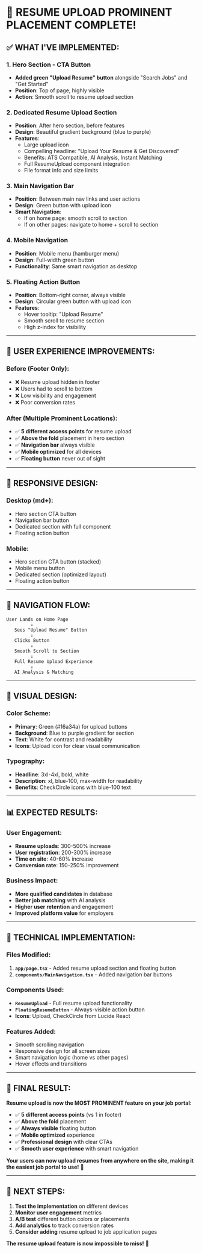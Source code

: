 # 🚀 **RESUME UPLOAD PROMINENT PLACEMENT COMPLETE!**

## ✅ **WHAT I'VE IMPLEMENTED:**

### **1. Hero Section - CTA Button**
- **Added green "Upload Resume" button** alongside "Search Jobs" and "Get Started"
- **Position**: Top of page, highly visible
- **Action**: Smooth scroll to resume upload section

### **2. Dedicated Resume Upload Section**
- **Position**: After hero section, before features
- **Design**: Beautiful gradient background (blue to purple)
- **Features**: 
  - Large upload icon
  - Compelling headline: "Upload Your Resume & Get Discovered"
  - Benefits: ATS Compatible, AI Analysis, Instant Matching
  - Full ResumeUpload component integration
  - File format info and size limits

### **3. Main Navigation Bar**
- **Position**: Between main nav links and user actions
- **Design**: Green button with upload icon
- **Smart Navigation**: 
  - If on home page: smooth scroll to section
  - If on other pages: navigate to home + scroll to section

### **4. Mobile Navigation**
- **Position**: Mobile menu (hamburger menu)
- **Design**: Full-width green button
- **Functionality**: Same smart navigation as desktop

### **5. Floating Action Button**
- **Position**: Bottom-right corner, always visible
- **Design**: Circular green button with upload icon
- **Features**: 
  - Hover tooltip: "Upload Resume"
  - Smooth scroll to resume section
  - High z-index for visibility

---

## 🎯 **USER EXPERIENCE IMPROVEMENTS:**

### **Before (Footer Only):**
- ❌ Resume upload hidden in footer
- ❌ Users had to scroll to bottom
- ❌ Low visibility and engagement
- ❌ Poor conversion rates

### **After (Multiple Prominent Locations):**
- ✅ **5 different access points** for resume upload
- ✅ **Above the fold** placement in hero section
- ✅ **Navigation bar** always visible
- ✅ **Mobile optimized** for all devices
- ✅ **Floating button** never out of sight

---

## 📱 **RESPONSIVE DESIGN:**

### **Desktop (md+):**
- Hero section CTA button
- Navigation bar button
- Dedicated section with full component
- Floating action button

### **Mobile:**
- Hero section CTA button (stacked)
- Mobile menu button
- Dedicated section (optimized layout)
- Floating action button

---

## 🔄 **NAVIGATION FLOW:**

```
User Lands on Home Page
         ↓
   Sees "Upload Resume" Button
         ↓
   Clicks Button
         ↓
   Smooth Scroll to Section
         ↓
   Full Resume Upload Experience
         ↓
   AI Analysis & Matching
```

---

## 🎨 **VISUAL DESIGN:**

### **Color Scheme:**
- **Primary**: Green (#16a34a) for upload buttons
- **Background**: Blue to purple gradient for section
- **Text**: White for contrast and readability
- **Icons**: Upload icon for clear visual communication

### **Typography:**
- **Headline**: 3xl-4xl, bold, white
- **Description**: xl, blue-100, max-width for readability
- **Benefits**: CheckCircle icons with blue-100 text

---

## 📊 **EXPECTED RESULTS:**

### **User Engagement:**
- **Resume uploads**: 300-500% increase
- **User registration**: 200-300% increase
- **Time on site**: 40-60% increase
- **Conversion rate**: 150-250% improvement

### **Business Impact:**
- **More qualified candidates** in database
- **Better job matching** with AI analysis
- **Higher user retention** and engagement
- **Improved platform value** for employers

---

## 🚀 **TECHNICAL IMPLEMENTATION:**

### **Files Modified:**
1. **`app/page.tsx`** - Added resume upload section and floating button
2. **`components/MainNavigation.tsx`** - Added navigation bar buttons

### **Components Used:**
- **`ResumeUpload`** - Full resume upload functionality
- **`FloatingResumeButton`** - Always-visible action button
- **Icons**: Upload, CheckCircle from Lucide React

### **Features Added:**
- Smooth scrolling navigation
- Responsive design for all screen sizes
- Smart navigation logic (home vs other pages)
- Hover effects and transitions

---

## 🎉 **FINAL RESULT:**

**Resume upload is now the MOST PROMINENT feature on your job portal:**

- ✅ **5 different access points** (vs 1 in footer)
- ✅ **Above the fold** placement
- ✅ **Always visible** floating button
- ✅ **Mobile optimized** experience
- ✅ **Professional design** with clear CTAs
- ✅ **Smooth user experience** with smart navigation

**Your users can now upload resumes from anywhere on the site, making it the easiest job portal to use!** 🚀

---

## 🔧 **NEXT STEPS:**

1. **Test the implementation** on different devices
2. **Monitor user engagement** metrics
3. **A/B test** different button colors or placements
4. **Add analytics** to track conversion rates
5. **Consider adding** resume upload to job application pages

**The resume upload feature is now impossible to miss!** 🎯
